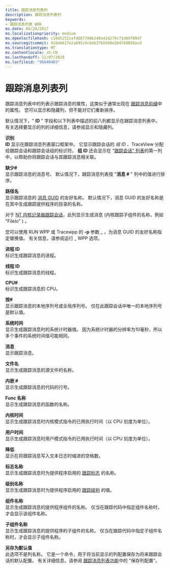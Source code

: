 ```yaml
---
title: 跟踪消息列表列
description: 跟踪消息列表列
keywords:
- 跟踪消息列表 WDK
ms.date: 04/20/2017
ms.localizationpriority: medium
ms.openlocfilehash: c10d5252cafdd87708b240a42d270c71d89f89df
ms.sourcegitcommit: 418e6617e2a695c9cb4b37b5b60e264760858acd
ms.translationtype: MT
ms.contentlocale: zh-CN
ms.lasthandoff: 12/07/2020
ms.locfileid: "96840403"
---
```

# <a name="trace-message-list-columns"></a>跟踪消息列表列


跟踪消息列表中的列表示跟踪消息的属性，这类似于通常出现在 [跟踪消息前缀](trace-message-prefix.md)中的属性。 您可以显示和隐藏列，但不能对它们重新排序。

默认情况下，" **ID** " 字段和以下列表中描述的前八列都显示在跟踪消息列表中。 有关选择要显示的列的详细信息，请参阅显示和隐藏列。

<span id="ID"></span><span id="id"></span>**识别**  
**ID** 显示在跟踪消息列表窗口框架中。 它显示跟踪会话的 *组 ID* 、TraceView 分配给跟踪会话和跟踪会话组的标识符。 **组 ID** 还会显示在 "[跟踪会话" 列表](trace-session-list.md)的第一列中，以帮助你将跟踪会话与其跟踪消息相关联。

<span id="Msg_"></span><span id="msg_"></span><span id="MSG_"></span>**缺少\#**  
显示跟踪消息的消息号。 默认情况下，跟踪消息列表按 "**消息 \#** " 列中的值进行排序。

<span id="Name"></span><span id="name"></span><span id="NAME"></span>**路径名**  
显示跟踪消息的 [消息 GUID](message-guid.md) 的友好名称。 默认情况下，消息 GUID 的友好名称是在其中生成跟踪提供程序的目录的名称。

对于 [NT 内核记录器跟踪会话](nt-kernel-logger-trace-session.md)，此列显示生成消息 (内核跟踪子组件的名称，例如 "FileIo" ) 。

您可以使用 RUN WPP 或 Tracewpp 的 **-p** 参数 \_ ，为消息 GUID 的友好名称指定替换值。 有关信息，请参阅运行 \_ WPP 选项。

<span id="Process_ID"></span><span id="process_id"></span><span id="PROCESS_ID"></span>**进程 ID**  
标识生成跟踪消息的进程。

<span id="Thread_ID"></span><span id="thread_id"></span><span id="THREAD_ID"></span>**线程 ID**  
标识生成跟踪消息的线程。

<span id="CPU_"></span><span id="cpu_"></span>**CPU\#**  
标识生成跟踪消息的 CPU。

<span id="Sequence_"></span><span id="sequence_"></span><span id="SEQUENCE_"></span>**按\#**  
显示跟踪消息的本地序列号或全局序列号。 仅在此跟踪会话中唯一的本地序列号是默认值。

<span id="System_Time"></span><span id="system_time"></span><span id="SYSTEM_TIME"></span>**系统时间**  
显示生成跟踪消息时的系统计时器值。 因为系统计时器的分辨率为10毫秒，所以多个事件的系统时间值可能相同。

<span id="Message"></span><span id="message"></span><span id="MESSAGE"></span>**消息**  
显示跟踪消息。

<span id="File_Name"></span><span id="file_name"></span><span id="FILE_NAME"></span>**文件名**  
显示生成跟踪消息的源文件的名称。

<span id="Line__"></span><span id="line__"></span><span id="LINE__"></span>**内嵌 \#**  
显示生成跟踪消息的代码的行号。

<span id="Func_Name"></span><span id="func_name"></span><span id="FUNC_NAME"></span>**Func 名称**  
显示生成跟踪消息的函数的名称。

<span id="Kernel_Time"></span><span id="kernel_time"></span><span id="KERNEL_TIME"></span>**内核时间**  
显示生成跟踪消息时内核模式指令的已用执行时间（以 CPU 刻度为单位）。

<span id="User_Time"></span><span id="user_time"></span><span id="USER_TIME"></span>**用户时间**  
显示生成跟踪消息时用户模式指令的已用执行时间（以 CPU 刻度为单位）。

<span id="Indent"></span><span id="indent"></span><span id="INDENT"></span>**降低**  
显示在将跟踪消息写入文本日志时缩进的空格数。

<span id="Flags_Name"></span><span id="flags_name"></span><span id="FLAGS_NAME"></span>**标志名称**  
显示生成跟踪消息时为提供程序启用的 [跟踪标志](trace-flags.md) 的名称。

<span id="Level_Name"></span><span id="level_name"></span><span id="LEVEL_NAME"></span>**级别名称**  
显示生成跟踪消息时为提供程序启用的 [跟踪级别](trace-level.md) 的值。

<span id="Component_Name"></span><span id="component_name"></span><span id="COMPONENT_NAME"></span>**组件名称**  
显示生成跟踪消息的提供程序组件的名称。 仅当在跟踪代码中指定组件名称时，才会显示该组件名称。

<span id="SubComponent_Name"></span><span id="subcomponent_name"></span><span id="SUBCOMPONENT_NAME"></span>**子组件名称**  
显示生成跟踪消息的提供程序的子组件的名称。 仅当在跟踪代码中指定子组件名称时，才会显示子组件名称。

<span id="Save_As_Default"></span><span id="save_as_default"></span><span id="SAVE_AS_DEFAULT"></span>**另存为默认值**  
此选项不是列名称。 它是一个命令，用于将当前显示的列配置保存为将来跟踪会话的默认配置。 有关详细信息，请参阅 [跟踪消息列表功能](trace-message-list-features.md)中的 "保存列配置"。

 

 





